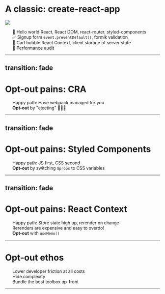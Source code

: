 # A classic: create-react-app

<div class="grid place-items-center h-100">
<div grid="~ cols-2 gap-4">
<div class="flex gap-16">

<div>
<Line />
<KBCounter />
</div>

<img v-if="$slidev.nav.clicks === 4" src="TODO fire dog" />

</div>

<div>
<v-clicks>

- 👋 Hello world <span class="text-gray-400">React, React DOM, react-router, styled-components</span>
- ✅ Signup form <span class="text-gray-400"> `event.preventDefault()`, formik validation</span>
- 🛒 Cart bubble <span class="text-gray-400"> React Context, client storage of server state</span>
- 👀 Performance audit

</v-clicks>
</div>
</div>
</div>

<style>
  ul {
    list-style: none;
  }
  li {
    margin: 0;
  }
</style>


---
transition: fade
---

# Opt-out pains: CRA

- Happy path: Have webpack managed for you
- **Opt-out** by "ejecting" 🏃‍♂️💨

---
transition: fade
---

# Opt-out pains: Styled Components

- Happy path: JS first, CSS second
- **Opt-out** by switching `$props` to CSS variables

---
transition: fade
---

# Opt-out pains: React Context

- Happy path: Store state high up, rerender on change
- Rerenders are expensive and easy to overdo!
- **Opt-out** with `useMemo()`

---

# Opt-out ethos

<v-clicks>

- Lower developer friction at all costs
- Hide complexity
- Bundle the best toolbox up-front

</v-clicks>

---